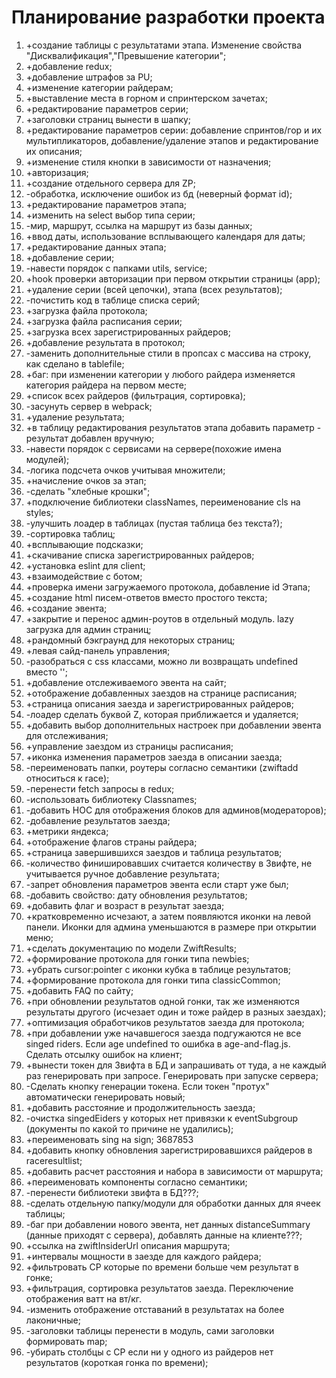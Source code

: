 # Планирование разработки проекта

1. +создание таблицы с результатами этапа. Изменение свойства "Дисквалификация","Превышение
   категории";
2. +добавление redux;
3. +добавление штрафов за PU;
4. +изменение категории райдерам;
5. +выставление места в горном и спринтерском зачетах;
6. +редактирование параметров серии;
7. +заголовки страниц вынести в шапку;
8. +редактирование параметров серии: добавление спринтов/гор и их мультипликаторов,
   добавление/удаление этапов и редактирование их описания;
9. +изменение стиля кнопки в зависимости от назначения;
10. +авторизация;
11. +создание отдельного сервера для ZP;
12. -обработка, исключение ошибок из бд (неверный формат id);
13. +редактирование параметров этапа;
14. +изменить на select выбор типа серии;
15. -мир, маршрут, ссылка на маршрут из базы данных;
16. +ввод даты, использование всплывающего календаря для даты;
17. +редактирование данных этапа;
18. +добавление серии;
19. -навести порядок с папками utils, service;
20. +hook проверки авторизации при первом открытии страницы (app);
21. +удаление серии (всей цепочки), этапа (всех результатов);
22. -почистить код в таблице списка серий;
23. +загрузка файла протокола;
24. +загрузка файла расписания серии;
25. +загрузка всех зарегистрированных райдеров;
26. +добавление результата в протокол;
27. -заменить дополнительные стили в пропсах с массива на строку, как сделано в tablefile;
28. +баг: при изменении категории у любого райдера изменяется категория райдера на первом месте;
29. +список всех райдеров (фильтрация, сортировка);
30. -засунуть сервер в webpack;
31. +удаление результата;
32. +в таблицу редактирования результатов этапа добавить параметр - результат добавлен вручную;
33. -навести порядок с сервисами на сервере(похожие имена модулей);
34. -логика подсчета очков учитывая множители;
35. +начисление очков за этап;
36. -сделать "хлебные крошки";
37. +подключение библиотеки classNames, переименование cls на styles;
38. -улучшить лоадер в таблицах (пустая таблица без текста?);
39. -сортировка таблиц;
40. +всплывающие подсказки;
41. +скачивание списка зарегистрированных райдеров;
42. +установка eslint для client;
43. +взаимодействие с ботом;
44. +проверка имени загружаемого протокола, добавление id Этапа;
45. +создание html писем-ответов вместо простого текста;
46. +создание эвента;
47. +закрытие и перенос админ-роутов в отдельный модуль. lazy загрузка для админ страниц;
48. +рандомный бэкграунд для некоторых страниц;
49. +левая сайд-панель управления;
50. -разобраться с css классами, можно ли возвращать undefined вместо '';
51. +добавление отслеживаемого эвента на сайт;
52. +отображение добавленных заездов на странице расписания;
53. +страница описания заезда и зарегистрированных райдеров;
54. -лоадер сделать буквой Z, которая приближается и удаляется;
55. +добавить выбор дополнительных настроек при добавлении эвента для отслеживания;
56. +управление заездом из страницы расписания;
57. +иконка изменения параметров заезда в описании заезда;
58. -переименовать папки, роутеры согласно семантики (zwiftadd относиться к race);
59. -перенести fetch запросы в redux;
60. -использовать библиотеку Classnames;
61. -добавить HOC для отображения блоков для админов(модераторов);
62. -добавление результатов заезда;
63. +метрики яндекса;
64. +отображение флагов страны райдера;
65. +страница завершившихся заездов и таблица результатов;
66. -количество финишировавших считается количеству в Звифте, не учитывается ручное добавление
    результата;
67. -запрет обновления параметров эвента если старт уже был;
68. -добавить свойство: дату обновления результатов;
69. +добавить флаг и возраст в результат заезда;
70. +кратковременно исчезают, а затем появляются иконки на левой панели. Иконки для админа
    уменьшаются в размере при открытии меню;
71. +сделать документацию по модели ZwiftResults;
72. +формирование протокола для гонки типа newbies;
73. +убрать cursor:pointer с иконки кубка в таблице результатов;
74. +формирование протокола для гонки типа classicCommon;
75. +добавить FAQ по сайту;
76. +при обновлении результатов одной гонки, так же изменяются результаты другого (исчезает один
    и тоже райдер в разных заездах);
77. +оптимизация обработчиков результатов заезда для протокола;
78. +при добавлении уже начавшегося заезда подгужаются не все singed riders. Если age undefined
    то ошибка в age-and-flag.js. Сделать отсылку ошибок на клиент;
79. +вынести токен для Звифта в БД и запрашивать от туда, а не каждый раз генерировать при
    запросе. Генерировать при запуске сервера;
80. -Сделать кнопку генерации токена. Если токен "протух" автоматически генерировать новый;
81. +добавить расстояние и продолжительность заезда;
82. -очистка singedEiders у которых нет привязки к eventSubgroup (документы по какой то причине
    не удалились);
83. +переименовать sing на sign; 3687853
84. +добавить кнопку обновления зарегистрировавшихся райдеров в raceresultlist;
85. +добавить расчет расстояния и набора в зависимости от маршрута;
86. +переименовать компоненты согласно семантики;
87. -перенести библиотеки звифта в БД???;
88. -сделать отдельную папку/модули для обработки данных для ячеек таблицы;
89. -баг при добавлении нового эвента, нет данных distanceSummary (данные приходят с сервера),
    добавлять данные на клиенте???;
90. +ссылка на zwiftInsiderUrl описания маршрута;
91. +интервалы мощности в заезде для каждого райдера;
92. +фильтровать CP которые по времени больше чем результат в гонке;
93. +фильтрация, сортировка результатов заезда. Переключение отображения ватт на вт/кг.
94. -изменить отображение отставаний в результатах на более лаконичные;
95. -заголовки таблицы перенести в модуль, сами заголовки формировать map;
96. -убирать столбцы с CP если ни у одного из райдеров нет результатов (короткая гонка по
    времени);
